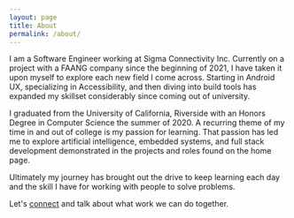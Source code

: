 ```yaml
---
layout: page
title: About
permalink: /about/
---
```


I am a Software Engineer working at Sigma Connectivity Inc. Currently on a project with a FAANG company since the beginning of 2021, I have taken it upon myself to explore each new field I come across. Starting in Android UX, specializing in Accessibility, and then diving into build tools has expanded my skillset considerably since coming out of university.

I graduated from the University of California, Riverside with an Honors Degree in Computer Science the summer of 2020. A recurring theme of my time in and out of college is my passion for learning. That passion has led me to explore artificial intelligence, embedded systems, and full stack development demonstrated in the projects and roles found on the home page.

Ultimately my journey has brought out the drive to keep learning each day and the skill I have for working with people to solve problems.


Let's <a class="u-email" href="mailto:alexjosthomas@gmail.com">connect</a> and talk about what work we can do together.
